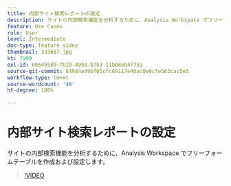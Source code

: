 ```yaml
---
title: 内部サイト検索レポートの設定
description: サイトの内部検索機能を分析するために、Analysis Workspace でフリーフォームテーブルを作成および設定します。
feature: Use Cases
role: User
level: Intermediate
doc-type: feature video
thumbnail: 333607.jpg
kt: 7999
exl-id: 6b545589-fb29-4993-b7b3-11bb8eb4775a
source-git-commit: 84984ad9bf65cfc69117e40ac0e0cfe503cac5e5
workflow-type: tm+mt
source-wordcount: '46'
ht-degree: 100%

---
```


# 内部サイト検索レポートの設定

サイトの内部検索機能を分析するために、Analysis Workspace でフリーフォームテーブルを作成および設定します。

>[!VIDEO](https://video.tv.adobe.com/v/333607/?quality=12&learn=on)
